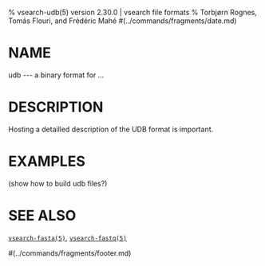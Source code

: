 % vsearch-udb(5) version 2.30.0 | vsearch file formats
% Torbjørn Rognes, Tomás Flouri, and Frédéric Mahé
#(../commands/fragments/date.md)

# NAME

udb --- a binary format for ...


# DESCRIPTION

Hosting a detailled description of the UDB format is important.


# EXAMPLES

(show how to build udb files?)


# SEE ALSO

[`vsearch-fasta(5)`](./vsearch-fasta.5.md), [`vsearch-fastq(5)`](./vsearch-fastq.5.md)


#(../commands/fragments/footer.md)
